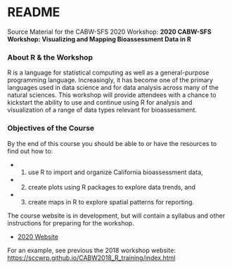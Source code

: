 # README

Source Material for the CABW-SFS 2020 Workshop: **2020 CABW-SFS Workshop: Visualizing and Mapping Bioassessment Data in R**

### About R & the Workshop
R is a language for statistical computing as well as a general-purpose programming language. Increasingly, it has become one of the primary languages used in data science and for data analysis across many of the natural sciences. This workshop will provide attendees with a chance to kickstart the ability to use and continue using R for analysis and visualization of a range of data types relevant for bioassessment. 

### Objectives of the Course

By the end of this course you should be able to or have the resources to find out how to: 

 - 1. use R to import and organize California bioassessment data, 
 - 2. create plots using R packages to explore data trends, and 
 - 3. create maps in R to explore spatial patterns for reporting. 

The course website is in development, but will contain a syllabus and other instructions for preparing for the workshop. 

 - [2020 Website](https://ucd-cws.github.io/CABW2020_R_training)

For an example, see previous the 2018 workshop website: https://sccwrp.github.io/CABW2018_R_training/index.html
